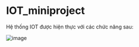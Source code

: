 # IOT_miniproject

Hệ thống IOT được hiện thực với các chức năng sau:

![image](https://github.com/tuyethoa1011/IOT_miniproject/assets/80042406/4a0a6476-30bf-4579-90e7-def38ba9bd18)
